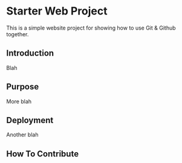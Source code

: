 # Starter Web Project

This is a simple website project for showing how to use Git & Github together.

## Introduction

Blah

## Purpose

More blah

## Deployment

Another blah

## How To Contribute